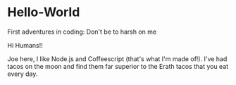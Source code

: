 # Hello-World
First adventures in coding: Don't be to harsh on me

Hi Humans!!

Joe here, I like Node.js and Coffeescript (that's what I'm made of!).
I've had tacos on the moon and find them far superior to the Erath tacos that you eat every day. 
